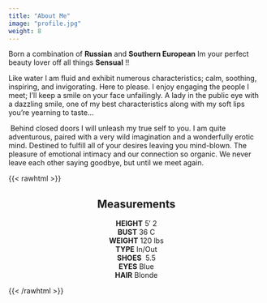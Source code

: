 ```yaml
---
title: "About Me"
image: "profile.jpg"
weight: 8
---
```


Born a combination of **Russian** and **Southern European** Im your perfect beauty lover off all things **Sensual** !!

Like water I am fluid and exhibit numerous characteristics; calm, soothing, inspiring, and invigorating. Here to please. I enjoy engaging the people I meet; I’ll keep a smile on your face unfailingly. A lady in the public eye with a dazzling smile, one of my best characteristics along with my soft lips you’re yearning to taste…

<img
data-src="https://res.cloudinary.com/russianjewels/image/authenticated/s--wYqCa4DN--/v1583169614/IMG_0594_jgfwyg.jpg"
alt=""
class="cld-responsive" />
Behind closed doors I will unleash my true self to you. I am quite adventurous, paired with a very wild imagination and a wonderfully erotic mind. Destined to fulfill all of your desires leaving you mind-blown. The pleasure of emotional intimacy and our connection so organic. We never leave each other saying goodbye, but until we meet again.

{{< rawhtml >}}
<h2 align="center">Measurements</h4>
<p style="text-align:center; "><strong>HEIGHT</strong> 5′ 2<br><strong>BUST</strong> 36 C<br><strong>WEIGHT</strong> 120 lbs<br><strong>TYPE</strong> In/Out<br><strong>SHOES</strong>&nbsp; 5.5<br><strong>EYES</strong> Blue<br><strong>HAIR</strong> Blonde</p>
{{< /rawhtml >}}

